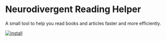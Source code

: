 # Neurodivergent Reading Helper

A small tool to help you read books and articles faster and more efficiently.

[![install](https://img.shields.io/badge/-Install%20Script-brightgreen?style=for-the-badge)](https://raw.githubusercontent.com/JosunLP/Neurodivergent-Reading-Helper/main/dist/neurodivergent-reading-helper.user.js)

